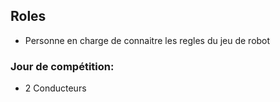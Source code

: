 ## Roles

* Personne en charge de connaitre les regles du jeu de robot

### Jour de compétition:
* 2 Conducteurs
